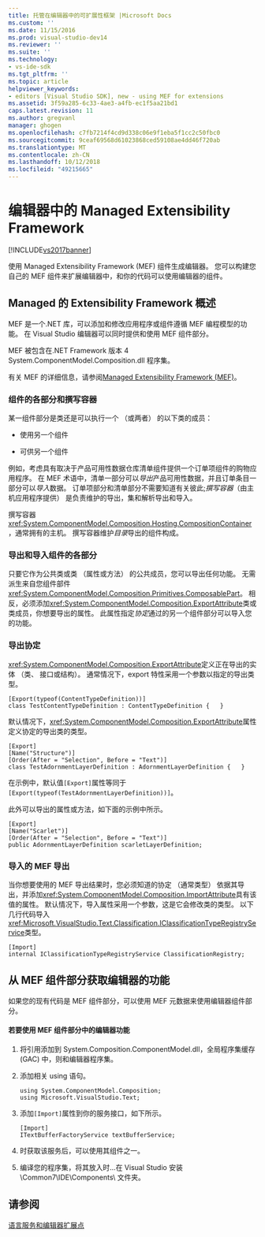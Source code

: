 ```yaml
---
title: 托管在编辑器中的可扩展性框架 |Microsoft Docs
ms.custom: ''
ms.date: 11/15/2016
ms.prod: visual-studio-dev14
ms.reviewer: ''
ms.suite: ''
ms.technology:
- vs-ide-sdk
ms.tgt_pltfrm: ''
ms.topic: article
helpviewer_keywords:
- editors [Visual Studio SDK], new - using MEF for extensions
ms.assetid: 3f59a285-6c33-4ae3-a4fb-ec1f5aa21bd1
caps.latest.revision: 11
ms.author: gregvanl
manager: ghogen
ms.openlocfilehash: c7fb7214f4cd9d338c06e9f1eba5f1cc2c50fbc0
ms.sourcegitcommit: 9ceaf69568d61023868ced59108ae4dd46f720ab
ms.translationtype: MT
ms.contentlocale: zh-CN
ms.lasthandoff: 10/12/2018
ms.locfileid: "49215665"
---
```

# <a name="managed-extensibility-framework-in-the-editor"></a>编辑器中的 Managed Extensibility Framework
[!INCLUDE[vs2017banner](../includes/vs2017banner.md)]

使用 Managed Extensibility Framework (MEF) 组件生成编辑器。 您可以构建您自己的 MEF 组件来扩展编辑器中，和你的代码可以使用编辑器的组件。  
  
## <a name="overview-of-the-managed-extensibility-framework"></a>Managed 的 Extensibility Framework 概述  
 MEF 是一个.NET 库，可以添加和修改应用程序或组件遵循 MEF 编程模型的功能。 在 Visual Studio 编辑器可以同时提供和使用 MEF 组件部分。  
  
 MEF 被包含在.NET Framework 版本 4 System.ComponentModel.Composition.dll 程序集。  
  
 有关 MEF 的详细信息，请参阅[Managed Extensibility Framework (MEF)](http://msdn.microsoft.com/library/6c61b4ec-c6df-4651-80f1-4854f8b14dde)。  
  
### <a name="component-parts-and-composition-containers"></a>组件的各部分和撰写容器  
 某一组件部分是类还是可以执行一个 （或两者） 的以下类的成员：  
  
-   使用另一个组件  
  
-   可供另一个组件  
  
 例如，考虑具有取决于产品可用性数据仓库清单组件提供一个订单项组件的购物应用程序。 在 MEF 术语中，清单一部分可以*导出*产品可用性数据，并且订单条目一部分可以*导入*数据。 订单项部分和清单部分不需要知道有关彼此;*撰写容器*（由主机应用程序提供） 是负责维护的导出，集和解析导出和导入。  
  
 撰写容器<xref:System.ComponentModel.Composition.Hosting.CompositionContainer>，通常拥有的主机。 撰写容器维护*目录*导出的组件构成。  
  
### <a name="exporting-and-importing-component-parts"></a>导出和导入组件的各部分  
 只要它作为公共类或类 （属性或方法） 的公共成员，您可以导出任何功能。 无需派生来自您组件部件<xref:System.ComponentModel.Composition.Primitives.ComposablePart>。 相反，必须添加<xref:System.ComponentModel.Composition.ExportAttribute>类或类成员，你想要导出的属性。 此属性指定*协定*通过的另一个组件部分可以导入您的功能。  
  
### <a name="the-export-contract"></a>导出协定  
 <xref:System.ComponentModel.Composition.ExportAttribute>定义正在导出的实体 （类、 接口或结构）。 通常情况下，export 特性采用一个参数以指定的导出类型。  
  
```  
[Export(typeof(ContentTypeDefinition))]  
class TestContentTypeDefinition : ContentTypeDefinition {   }  
```  
  
 默认情况下，<xref:System.ComponentModel.Composition.ExportAttribute>属性定义协定的导出类的类型。  
  
```  
[Export]  
[Name("Structure")]  
[Order(After = "Selection", Before = "Text")]  
class TestAdornmentLayerDefinition : AdornmentLayerDefinition {   }  
```  
  
 在示例中，默认值`[Export]`属性等同于`[Export(typeof(TestAdornmentLayerDefinition))]`。  
  
 此外可以导出的属性或方法，如下面的示例中所示。  
  
```  
[Export]  
[Name("Scarlet")]  
[Order(After = "Selection", Before = "Text")]  
public AdornmentLayerDefinition scarletLayerDefinition;  
```  
  
### <a name="importing-a-mef-export"></a>导入的 MEF 导出  
 当你想要使用的 MEF 导出结果时，您必须知道的协定 （通常类型） 依据其导出，并添加<xref:System.ComponentModel.Composition.ImportAttribute>具有该值的属性。 默认情况下，导入属性采用一个参数，这是它会修改类的类型。 以下几行代码导入<xref:Microsoft.VisualStudio.Text.Classification.IClassificationTypeRegistryService>类型。  
  
```  
[Import]  
internal IClassificationTypeRegistryService ClassificationRegistry;  
```  
  
## <a name="getting-editor-functionality-from-a-mef-component-part"></a>从 MEF 组件部分获取编辑器的功能  
 如果您的现有代码是 MEF 组件部分，可以使用 MEF 元数据来使用编辑器组件部分。  
  
#### <a name="to-consume-editor-functionality-from-a-mef-component-part"></a>若要使用 MEF 组件部分中的编辑器功能  
  
1.  将引用添加到 System.Composition.ComponentModel.dll，全局程序集缓存 (GAC) 中，则和编辑器程序集。  
  
2.  添加相关 using 语句。  
  
    ```  
    using System.ComponentModel.Composition;  
    using Microsoft.VisualStudio.Text;  
    ```  
  
3.  添加`[Import]`属性到你的服务接口，如下所示。  
  
    ```  
    [Import]  
    ITextBufferFactoryService textBufferService;  
    ```  
  
4.  时获取该服务后，可以使用其组件之一。  
  
5.  编译您的程序集，将其放入时...在 Visual Studio 安装 \Common7\IDE\Components\ 文件夹。  
  
## <a name="see-also"></a>请参阅  
 [语言服务和编辑器扩展点](../extensibility/language-service-and-editor-extension-points.md)

